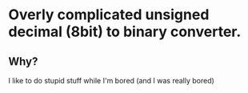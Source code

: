 # Overly complicated unsigned decimal (8bit) to binary converter.

## Why?
I like to do stupid stuff while I'm bored (and I was really bored)
